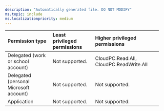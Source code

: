 ```yaml
---
description: "Automatically generated file. DO NOT MODIFY"
ms.topic: include
ms.localizationpriority: medium
---
```


|Permission type|Least privileged permissions|Higher privileged permissions|
|:---|:---|:---|
|Delegated (work or school account)|Not supported.|CloudPC.Read.All, CloudPC.ReadWrite.All|
|Delegated (personal Microsoft account)|Not supported.|Not supported.|
|Application|Not supported.|Not supported.|

